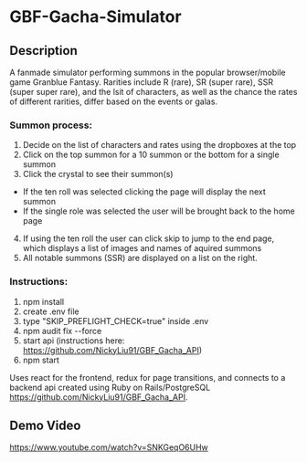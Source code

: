 # GBF-Gacha-Simulator

## Description
A fanmade simulator performing summons in the popular browser/mobile game Granblue Fantasy. Rarities include R (rare), SR (super rare), SSR (super super rare), and the lsit of characters, as well as the chance the rates of different rarities, differ based on the events or galas. 

### Summon process:
1) Decide on the list of characters and rates using the dropboxes at the top
2) Click on the top summon for a 10 summon or the bottom for a single summon
3) Click the crystal to see their summon(s)
  - If the ten roll was selected clicking the page will display the next summon 
  - If the single role was selected the user will be brought back to the home page
4) If using the ten roll the user can click skip to jump to the end page, which displays a list of images and names of aquired summons
5) All notable summons (SSR) are displayed on a list on the right.

### Instructions:
1) npm install
2) create .env file
3) type "SKIP_PREFLIGHT_CHECK=true" inside .env
4) npm audit fix --force
5) start api (instructions here: https://github.com/NickyLiu91/GBF_Gacha_API)
6) npm start

Uses react for the frontend, redux for page transitions, and connects to a backend api created using Ruby on Rails/PostgreSQL https://github.com/NickyLiu91/GBF_Gacha_API.

## Demo Video
https://www.youtube.com/watch?v=SNKGeqO6UHw
